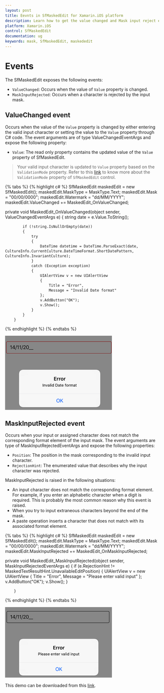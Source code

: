 ```yaml
---
layout: post
title: Eevnts in SfMaskedEdit for Xamarin.iOS platform
description: Learn how to get the value changed and Mask input reject events in SfMaskedEdit
platform: Xamarin.iOS
control: SfMaskedEdit
documentation: ug 
keywords: mask, SfMaskedEdit, maskededit
---
```


# Events

The SfMaskedEdit exposes the following events:

* `ValueChanged`: Occurs when the value of `Value` property is changed.
* `MaskInputRejected`: Occurs when a character is rejected by the input mask.

## ValueChanged event

Occurs when the value of the `Value` property is changed by either entering the valid input character or setting the value to the `Value` property through C# code. The event arguments are of type ValueChangedEventArgs and expose the following property:

* `Value`: The read only property contains the updated value of the `Value` property of SfMaskedEdit.

> Your valid input character is updated to `Value` property based on the `ValidationMode` property.
>Refer to this [link](Validation#validation-mode) to know more about the `ValidationMode` property of `SfMaskedEdit` control.

{% tabs %}
{% highlight c# %}
SfMaskedEdit maskedEdit = new SfMaskedEdit();
maskedEdit.MaskType = MaskType.Text;
maskedEdit.Mask = "00/00/0000";
maskedEdit.Watermark = "dd/MM/YYYY";
maskedEdit.ValueChanged += MaskedEdit_OnValueChanged;

private void MaskedEdit_OnValueChanged(object sender, ValueChangedEventArgs e)
        {
            string date = e.Value.ToString();

            if (!string.IsNullOrEmpty(date))
            {
                try
                {
                    DateTime datetime = DateTime.ParseExact(date, CultureInfo.CurrentCulture.DateTimeFormat.ShortDatePattern, CultureInfo.InvariantCulture);
                }
                catch (Exception exception)
                {
                    UIAlertView v = new UIAlertView
                    {
                        Title = "Error",
                        Message = "Invalid Date format"
                    };
                    v.AddButton("OK");
                    v.Show();
                }
            }
        }
{% endhighlight %}
{% endtabs %}

![](SfMaskedEditImages/valuechanged.png)


## MaskInputRejected event

Occurs when your input or assigned character does not match the corresponding format element of the input mask. The event arguments are type of MaskInputRejectedEventArgs and expose the following properties:

* `Position`: The position in the mask corresponding to the invalid input character.
* `RejectionHint`: The enumerated value that describes why the input character was rejected.

MaskInputRejected is raised in the following situations:

* An input character does not match the corresponding format element. For example, if you enter an alphabetic character when a digit is required. This is probably the most common reason why this event is raised.
* When you try to input extraneous characters beyond the end of the mask.
* A paste operation inserts a character that does not match with its associated format element.

{% tabs %}
{% highlight c# %}
SfMaskedEdit maskedEdit = new SfMaskedEdit();
maskedEdit.MaskType = MaskType.Text;
maskedEdit.Mask = "00/00/0000";
maskedEdit.Watermark = "dd/MM/YYYY";
maskedEdit.MaskInputRejected += MaskedEdit_OnMaskInputRejected;

private void MaskedEdit_MaskInputRejected(object sender, MaskInputRejectedEventArgs e)
        {
            if (e.RejectionHint != MaskedTextResultHint.UnavailableEditPosition)
            {
                UIAlertView v = new UIAlertView
                {
                    Title = "Error",
                    Message = "Please enter valid input"
                };
                v.AddButton("OK");
                v.Show();
            }

        }
{% endhighlight %}
{% endtabs %}

![](SfMaskedEditImages/maskrejected.png)

This demo can be downloaded from this [link](http://files2.syncfusion.com/Xamarin.iOS/Samples/MaskedEdit_Events.zip).
